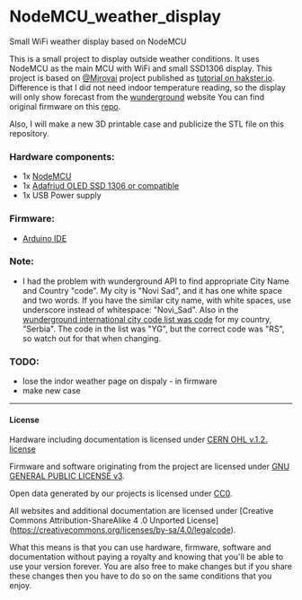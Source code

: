 # NodeMCU_weather_display
Small WiFi weather display based on NodeMCU

This is a small project to display outside weather conditions. It uses NodeMCU as the main MCU with WiFi and small SSD1306 display. This project is based on [@Mjrovai](https://github.com/Mjrovai) project published as [tutorial on hakster.io](https://www.hackster.io/mjrobot/iot-made-simple-home-weather-station-with-nodemcu-and-oled-27d3a9?ref=explore&ref_id=trending___&offset=3). Difference is that I did not need indoor temperature reading, so the display will only show forecast from the [wunderground](https://www.wunderground.com/) website You can find original firmware on this [repo](https://github.com/Mjrovai/MJRoBot-Home-Weather-Station).

Also, I will make a new 3D printable case and publicize the STL file on this repository.

### Hardware components:
* 1x [NodeMCU](http://nodemcu.com/index_en.html)
* 1x [Adafriud OLED SSD 1306 or compatible](https://www.adafruit.com/product/326)
* 1x USB Power supply

### Firmware:
* [Arduino IDE](https://learn.sparkfun.com/tutorials/esp8266-thing-hookup-guide/installing-the-esp8266-arduino-addon)

### Note:
* I had the problem with wunderground API to find appropriate City Name and Country "code". My city is "Novi Sad", and it has one white space and two words. If you have the similar city name, with white spaces, use underscore instead of whitespace: "Novi_Sad". Also in the [wunderground international city code list was code](https://www.wunderground.com/about/faq/international_cities.asp) for my country, "Serbia". The code in the list was "YG", but the correct code was "RS", so watch out for that when changing.     

### TODO:
* lose the indor weather page on dispaly - in firmware
* make new case
---

#### License

Hardware including documentation is licensed under [CERN OHL v.1.2. license](http://www.ohwr.org/licenses/cern-ohl/v1.2)

Firmware and software originating from the project are licensed under [GNU GENERAL PUBLIC LICENSE v3](http://www.gnu.org/licenses/gpl-3.0.en.html).

Open data generated by our projects is licensed under [CC0](https://creativecommons.org/publicdomain/zero/1.0/legalcode).

All websites and additional documentation are licensed under [Creative Commons Attribution-ShareAlike 4 .0 Unported License] (https://creativecommons.org/licenses/by-sa/4.0/legalcode).

What this means is that you can use hardware, firmware, software and documentation without paying a royalty and knowing that you'll be able to use your version forever. You are also free to make changes but if you share these changes then you have to do so on the same conditions that you enjoy.
